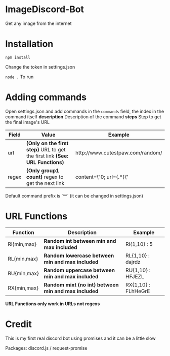 # ImageDiscord-Bot
Get any image from the internet

# Installation
`npm install`

Change the token in settings.json

`node .` To run

# Adding commands

Open settings.json and add commands in the `commands` field, the index in the command itself
<strong>description</strong>
Description of the command
<strong>steps</strong>
Step to get the final image's URL
<table>
<thead>
<tr>
<th>Field</th>
<th>Value</th>
<th>Example</th>
</tr>
</thead>
<tbody>
<tr>
<td>url</td>
  <td><strong>(Only on the first step)</strong> URL to get the first link <strong>(See: URL Functions)</strong></td>
  <td>http://www.cutestpaw.com/random/</td>
</tr>
<tr>
<td>regex</td>
  <td><strong>(Only group1 count)</strong> regex to get the next link</td>
  <td>content=\"0; url=(.*)\"</td>
</tr>
</tbody>
</table>
Default command prefix is `^^` (it can be changed in settings.json)

# URL Functions
<table>
<thead>
<tr>
<th>Function</th>
<th>Description</th>
<th>Example</th>
</tr>
</thead>
<tbody>
<tr>
  <td>RI{min,max}</td>
  <td><strong>Random int between min and max included</td>
  <td>RI{1,10} : 5</td>
</tr>
<tr>
  <td>RL{min,max}</td>
  <td><strong>Random lowercase between min and max included</td>
  <td>RL{1,10} : dajrdz</td>
</tr>
<tr>
  <td>RU{min,max}</td>
  <td><strong>Random uppercase between min and max included</td>
  <td>RU{1,10} : HFJEZL</td>
</tr>
<tr>
  <td>RX{min,max}</td>
  <td><strong>Random mixt (no int) between min and max included</td>
  <td>RX{1,10} : FLhHeGrE</td>
</tr>
</tbody>
</table>

<strong>URL Functions only work in URLs not regexs</strong>

# Credit
This is my first real discord bot using promises and it can be a little slow

Packages: discord.js / request-promise

